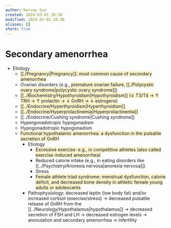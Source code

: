 ```yaml
---
author: Harvey Guo
created: 2024-03-01 20:38
modified: 2024-03-01 20:38
aliases: []
share: true
---
```

# Secondary amenorrhea
- Etiology
	- <span style="background:rgba(240, 200, 0, 0.2)">[[./Pregnancy|Pregnancy]]: most common cause of secondary amenorrhea</span>
	- Ovarian disorders (e.g., <span style="background:rgba(240, 200, 0, 0.2)">premature ovarian failure, [[./Polycystic ovary syndrome|polycystic ovary syndrome]]</span>)
	- <span style="background:rgba(240, 200, 0, 0.2)">[[../Biochemistry/Hypothyroidism|Hypothyroidism]] (↓ T3/T4 → ↑ TRH → ↑ prolactin → ↓ GnRH → ↓ estrogens)</span>
	- <span style="background:rgba(240, 200, 0, 0.2)">[[../Endocrine/Hyperthyroidism|Hyperthyroidism]]</span> 
	- <span style="background:rgba(240, 200, 0, 0.2)">[[../Endocrine/Hyperprolactinemia|Hyperprolactinemia]]</span>
	- [[../Endocrine/Cushing syndrome|Cushing syndrome]]
	- Hypergonadotropic hypogonadism
	- Hypogonadotropic hypogonadism
	- <span style="background:rgba(240, 200, 0, 0.2)">Functional hypothalamic amenorrhea: a dysfunction in the pulsatile secretion of GnRH</span>
		- Etiology
			- <span style="background:rgba(240, 200, 0, 0.2)">Excessive exercise: e.g., in competitive athletes (also called exercise-induced amenorrhea)</span>
			- Reduced calorie intake (e.g., in eating disorders like [[../Psychiatry/Anorexia nervosa|anorexia nervosa]])
			- Stress
			- <span style="background:rgba(240, 200, 0, 0.2)">Female athlete triad syndrome: menstrual dysfunction, calorie deficit, and decreased bone density in athletic female young adults or adolescents</span>
		- Pathophysiology: decreased leptin (low body fat) and/or increased cortisol (exercise/stress) → decreased pulsatile release of GnRH from the [[../Neurology/Hypothalamus|hypothalamus]] → decreased secretion of FSH and LH → decreased estrogen levels → anovulation and secondary amenorrhea → infertility
